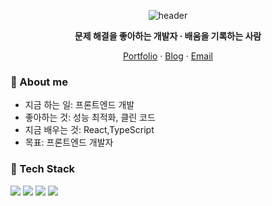<!-- ===== Hero ===== -->
<!-- 중앙 정렬 헤더와 짧은 슬로건 -->
<div align="center">
  <!-- 헤더 배너 -->
<p align="center">
  <img src="https://capsule-render.vercel.app/api?type=waving&color=0:7F7FD5,50:86A8E7,100:91EAE4&height=200&section=header&text=Frontend%20Developer%20김민석&fontSize=36&fontAlignY=35&animation=fadeIn" alt="header" />
</p>
  <p><b>문제 해결을 좋아하는 개발자 · 배움을 기록하는 사람</b></p>
  <!-- 퀵 링크 -->
  <p>
    <a href="https://your-portfolio.site">Portfolio</a> ·
    <a href="https://velog.io/@10012/posts">Blog</a> ·
    <a href="mailto:nas7062@naver.com">Email</a>
  </p>
</div>

<!-- ===== 소개 ===== -->
### 👋 About me
- 지금 하는 일: 프론트엔드 개발
- 좋아하는 것: 성능 최적화, 클린 코드
- 지금 배우는 것: React,TypeScript
- 목표: 프론트엔드 개발자

<!-- ===== 기술 스택 ===== -->
### 🧰 Tech Stack
<!-- 뱃지형 아이콘: shields.io + simple-icons -->
<p>
  <img src="https://img.shields.io/badge/TypeScript-3178C6?logo=typescript&logoColor=white" />
  <img src="https://img.shields.io/badge/React-20232a?logo=react&logoColor=61DAFB" />
  <img src="https://img.shields.io/badge/Node.js-339933?logo=nodedotjs&logoColor=white" />
  <img src="https://img.shields.io/badge/TailwindCSS-06B6D4?logo=tailwindcss&logoColor=white" />
</p>


